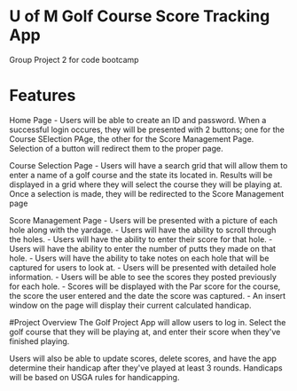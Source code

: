 # U of M Golf Course Score Tracking App
Group Project 2 for code bootcamp

# Features 
Home Page
    - Users will be able to create an ID and password. When a successful login occures, they will be presented with 2 buttons; one for the Course SElection PAge, the other for the Score Management Page. Selection of a button will redirect them to the proper page.

Course Selection Page
    - Users will have a search grid that will allow them to enter a name of a golf course and the state its located in. Results will be displayed in
    a grid where they will select the course they will be playing at. Once a selection is made, they will be redirected to the Score Management page

Score Management Page
    - Users will be presented with a picture of each hole along with the yardage. 
    - Users will have the ability to scroll through the holes.
    - Users will have the ability to enter their score for that hole.
    - Users will have the ability to enter the number of putts they made on that hole.
    - Users will have the ability to take notes on each hole that will be captured for users to look at.
    - Users will be presented with detailed hole information.
    - Users will be able to see the scores they posted previously for each hole.
    - Scores will be displayed with the Par score for the course, the score the user entered and the date the score was captured.
    - An insert window on the page will display their current calculated handicap.

#Project Overview
The Golf Project App will allow users to log in. Select the golf course that they will be playing at, and enter their score when they've finished playing.

Users will also be able to update scores, delete scores, and have the app determine their handicap after they've played at least 3 rounds. Handicaps will be based on USGA rules for handicapping.
